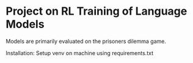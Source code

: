 # Project on RL Training of Language Models

Models are primarily evaluated on the prisoners dilemma game. 


Installation: 
Setup venv on machine using requirements.txt